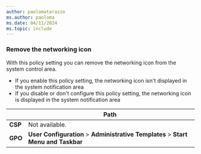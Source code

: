 ```yaml
---
author: paolomatarazzo
ms.author: paoloma
ms.date: 04/11/2024
ms.topic: include
---
```


### Remove the networking icon

With this policy setting you can remove the networking icon from the system control area.

- If you enable this policy setting, the networking icon isn't displayed in the system notification area
- If you disable or don't configure this policy setting, the networking icon is displayed in the system notification area

|  | Path |
|--|--|
| **CSP** | Not available. |
| **GPO** | **User Configuration** > **Administrative Templates** > **Start Menu and Taskbar** |
